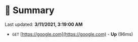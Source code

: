 # 📖 Summary
Last updated: **3/11/2021, 3:19:00 AM**

- `GET` [https://google.com](https://google.com) - **Up** (96ms)
